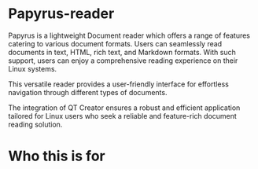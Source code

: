 # Papyrus-reader

Papyrus is a lightweight Document reader which offers a range of features catering to various document formats. Users can seamlessly read documents in text, HTML, rich text, and Markdown formats. With such support, users can enjoy a comprehensive reading experience on their Linux systems.

This versatile reader provides a user-friendly interface for effortless navigation through different types of documents.

The integration of QT Creator ensures a robust and efficient application tailored for Linux users who seek a reliable and feature-rich document reading solution.

# Who this is for
